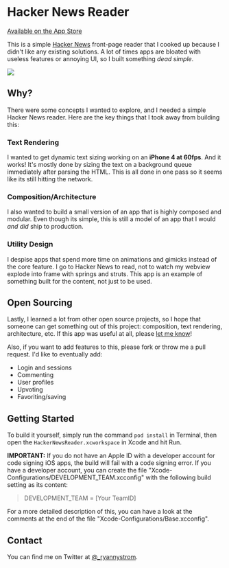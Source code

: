 # Hacker News Reader

[Available on the App Store](https://itunes.apple.com/us/app/simple-reader-free-open-source/id1000995253?mt=8)

This is a simple [Hacker News](https://news.ycombinator.com) front-page reader that I cooked up because I didn't like any existing solutions. A lot of times apps are bloated with useless features or annoying UI, so I built something *dead simple*.

![](images/sample.jpg)

## Why?

There were some concepts I wanted to explore, and I needed a simple Hacker News reader. Here are the key things that I took away from building this:

### Text Rendering

I wanted to get dynamic text sizing working on an **iPhone 4 at 60fps**. And it works! It's mostly done by sizing the text on a background queue immediately after parsing the HTML. This is all done in one pass so it seems like its still hitting the network.

### Composition/Architecture

I also wanted to build a small version of an app that is highly composed and modular. Even though its simple, this is still a model of an app that I would _and did_ ship to production.

### Utility Design

I despise apps that spend more time on animations and gimicks instead of the core feature. I go to Hacker News to read, not to watch my webview explode into frame with springs and struts. This app is an example of something built for the content, not just to be used.

## Open Sourcing

Lastly, I learned a lot from other open source projects, so I hope that someone can get something out of this project: composition, text rendering, architecture, etc. If this app was useful at all, please [let me know](https://twitter.com/_ryannystrom)!

Also, if you want to add features to this, please fork or throw me a pull request. I'd like to eventually add:

- Login and sessions
- Commenting
- User profiles
- Upvoting
- Favoriting/saving

## Getting Started

To build it yourself, simply run the command `pod install` in Terminal, then open the `HackerNewsReader.xcworkspace` in Xcode and hit Run.

**IMPORTANT:** If you do not have an Apple ID with a developer account for code signing iOS apps, the build will fail with a code signing error. If you have a developer account, you can create the file "Xcode-Configurations/DEVELOPMENT_TEAM.xcconfig" with the following build setting as its content:
> DEVELOPMENT_TEAM = [Your TeamID]

For a more detailed description of this, you can have a look at the comments at the end of the file "Xcode-Configurations/Base.xcconfig". 



## Contact

You can find me on Twitter at [@_ryannystrom](https://twitter.com/_ryannystrom).
